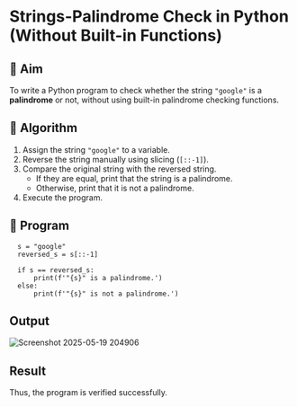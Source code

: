 # Strings-Palindrome Check in Python (Without Built-in Functions)

## 🎯 Aim
To write a Python program to check whether the string `"google"` is a **palindrome** or not, without using built-in palindrome checking functions.

## 🧠 Algorithm
1. Assign the string `"google"` to a variable.
2. Reverse the string manually using slicing (`[::-1]`).
3. Compare the original string with the reversed string.
   - If they are equal, print that the string is a palindrome.
   - Otherwise, print that it is not a palindrome.
4. Execute the program.

## 🧾 Program
      s = "google"
      reversed_s = s[::-1]
      
      if s == reversed_s:
          print(f'"{s}" is a palindrome.')
      else:
          print(f'"{s}" is not a palindrome.')


## Output
![Screenshot 2025-05-19 204906](https://github.com/user-attachments/assets/1bb73684-e6df-40cd-b683-06aebba39b31)

## Result
Thus, the program is verified successfully.
